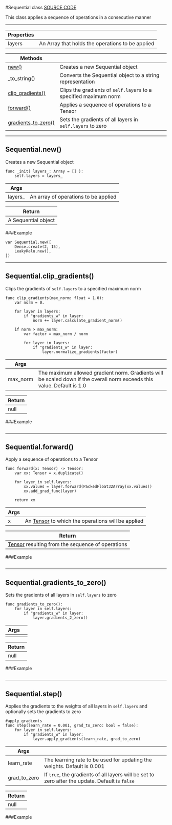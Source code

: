 #Sequential class
[SOURCE CODE](https://github.com/Jersonrn/G-Mind/blob/master/godot/scripts/sequential.gd)


This class applies a sequence of operations in a consecutive manner

*************************************************************

| Properties    |                                                                       |
| ------------- | --------------------------------------------------------------------- |
| layers        | An Array that holds the operations to be applied                      |


| Methods                                               |                                                                   |
| ----------------------------------------------------- | ----------------------------------------------------------------- |
| [new()](#sequentialnew)                               | Creates a new Sequential object                                   |
| _to_string()                                          | Converts the Sequential object to a string representation         |
| [clip_gradients()](#sequentialclip_gradients)         | Clips the gradients of `self.layers` to a specified maximum norm  |
| [forward()](#sequentialforward)                       | Applies a sequence of operations to a Tensor                      |
| [gradients_to_zero()](#sequentialgradients_to_zero)   | Sets the gradients of all layers in `self.layers` to zero         |


*************************************************************

## **Sequential.new()**

Creates a new Sequential object


```gdscript
func _init( layers_: Array = [] ):
	self.layers = layers_
```


| Args          |                                       |
| ------------- | ------------------------------------- |
| layers_       | An array of operations to be applied  |


| Return                |
| --------------------- |
| A Sequential object   |



###Example

```gdscript
var Sequential.new([
	Dense.create(2, 15),
	LeakyRelu.new(),
])
```

*************************************************************

## **Sequential.clip_gradients()**

Clips the gradients of `self.layers` to a specified maximum norm


```gdscript
func clip_gradients(max_norm: float = 1.0):
	var norm = 0.

	for layer in layers:
		if "gradients_w" in layer:
			norm += layer.calculate_gradient_norm()
	
	if norm > max_norm:
		var factor = max_norm / norm

		for layer in layers:
			if "gradients_w" in layer:
				layer.normalize_gradients(factor)
```


| Args          |                                                                                                                           |
| ------------- | ------------------------------------------------------------------------------------------------------------------------- |
| max_norm      | The maximum allowed gradient norm. Gradients will be scaled down if the overall norm exceeds this value. Default is 1.0   |


| Return                |
| --------------------- |
| null                  |



###Example

```gdscript
```


*************************************************************

## **Sequential.forward()**

Apply a sequence of operations to a Tensor


```gdscript
func forward(x: Tensor) -> Tensor:
	var xx: Tensor = x.duplicate()
	
	for layer in self.layers:
		xx.values = layer.forward(PackedFloat32Array(xx.values))
		xx.add_grad_func(layer)

	return xx
```

| Args          |                                                                       |
| ------------- | --------------------------------------------------------------------- |
| x             | An [Tensor](./tensor.md) to which the operations will be applied      |


| Return                                                            |
| ----------------------------------------------------------------- |
| [Tensor](./tensor.md) resulting from the sequence of operations   |


###Example

```gdscript
```


*************************************************************

## **Sequential.gradients_to_zero()**

Sets the gradients of all layers in `self.layers` to zero


```gdscript
func gradients_to_zero():
	for layer in self.layers:
		if "gradients_w" in layer:
			layer.gradients_2_zero()
```

| Args  |       |
| ----- | ----- |
|       |       |


| Return                |
| --------------------- |
| null                  |


###Example

```gdscript
```


*************************************************************

## **Sequential.step()**

Applies the gradients to the weights of all layers in `self.layers` and optionally sets the gradients to zero


```gdscript
#apply_gradients
func step(learn_rate = 0.001, grad_to_zero: bool = false):
	for layer in self.layers:
		if "gradients_w" in layer:
			layer.apply_gradients(learn_rate, grad_to_zero)
```

| Args          |                                                                                                   |
| ------------- | ------------------------------------------------------------------------------------------------- |
| learn_rate    | The learning rate to be used for updating the weights. Default is 0.001                           |
| grad_to_zero  | If `true`, the gradients of all layers will be set to zero after the update. Default is `false`   |


| Return    |
| --------- |
| null      |


###Example

```gdscript
```
